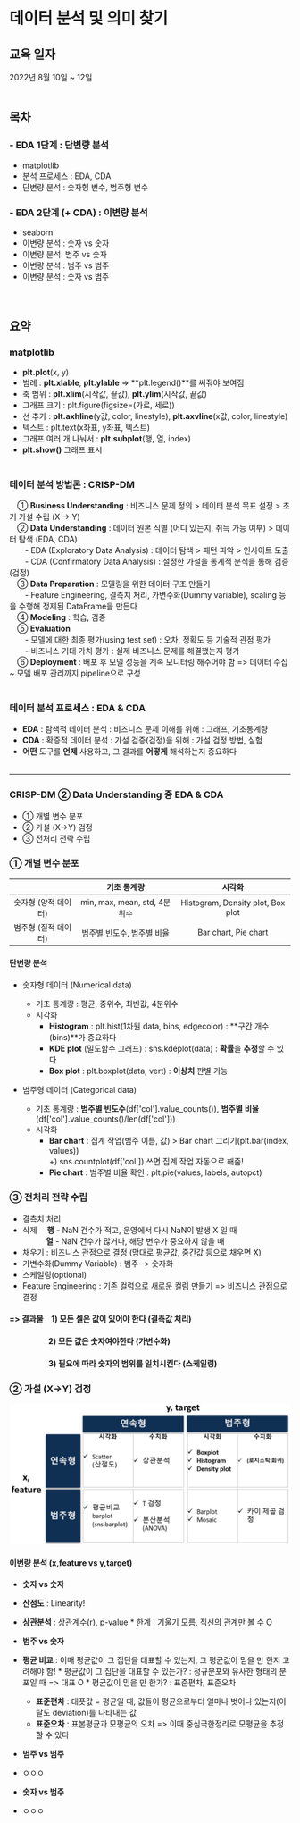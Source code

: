 # 데이터 분석 및 의미 찾기 


## 교육 일자
2022년 8월 10일 ~ 12일<br/><br/>


## 목차  

### - EDA 1단계 : 단변량 분석 
  * matplotlib  
  * 분석 프로세스 : EDA, CDA   
  * 단변량 분석 : 숫자형 변수, 범주형 변수
  
### - EDA 2단계 (+ CDA) : 이변량 분석 
  * seaborn  
  * 이변량 분석 : 숫자 vs 숫자  
  * 이변량 분석: 범주 vs 숫자
  * 이변량 분석 : 범주 vs 범주
  * 이변량 분석 : 숫자 vs 범주  <br/><br/><br/>
  

## 요약  

### matplotlib 
  * **plt.plot**(x, y)
  * 범례 : **plt.xlable**, **plt.ylable** => **plt.legend()**를 써줘야 보여짐
  * 축 범위 : **plt.xlim**(시작값, 끝값), **plt.ylim**(시작값, 끝값)
  * 그래프 크기 : plt.figure(figsize=(가로, 세로))
  * 선 추가 : **plt.axhline**(y값, color, linestyle), **plt.axvline**(x값, color, linestyle)
  * 텍스트 : plt.text(x좌표, y좌표, 텍스트)
  * 그래프 여러 개 나눠서 : **plt.subplot**(행, 열, index)
  * **plt.show()** 그래프 표시<br/><br/>
  
### 데이터 분석 방법론 : CRISP-DM
　① **Business Understanding** : 비즈니스 문제 정의 > 데이터 분석 목표 설정 > 초기 가설 수립 (X -> Y)  
　② **Data Understanding** : 데이터 원본 식별 (어디 있는지, 취득 가능 여부) > 데이터 탐색 (EDA, CDA)  
　　- EDA (Exploratory Data Analysis) : 데이터 탐색 > 패턴 파악 > 인사이트 도출  
　　- CDA (Confirmatory Data Analysis) : 설정한 가설을 통계적 분석을 통해 검증(검정)  
　③ **Data Preparation** : 모델링을 위한 데이터 구조 만들기   
　　- Feature Engineering, 결측치 처리, 가변수화(Dummy variable), scaling 등을 수행해 정제된 DataFrame을 만든다  
　④ **Modeling** : 학습, 검증  
　⑤ **Evaluation**  
　　- 모델에 대한 최종 평가(using test set) : 오차, 정확도 등 기술적 관점 평가  
　　- 비즈니스 기대 가치 평가 : 실제 비즈니스 문제를 해결했는지 평가   
　⑥ **Deployment** : 배포 후 모델 성능을 계속 모니터링 해주어야 함 => 데이터 수집 ~ 모델 배포 관리까지 pipeline으로 구성<br/><br/>
  
### 데이터 분석 프로세스 : EDA & CDA
  * **EDA** : 탐색적 데이터 분석 : 비즈니스 문제 이해를 위해 : 그래프, 기초통계량
  * **CDA** : 확증적 데이터 분석 : 가설 검증(검정)을 위해 : 가설 검정 방법, 실험
  * **어떤** 도구를 **언제** 사용하고, 그 결과를 **어떻게** 해석하는지 중요하다
<br/><br/>
__ __ __ __ __ __ __


### CRISP-DM ② Data Understanding 중 EDA & CDA
 * ① 개별 변수 분포
 * ② 가설 (X->Y) 검정
 * ③ 전처리 전략 수립  

### ① 개별 변수 분포
  
|                       |          기초 통계량         |               시각화              |
|:---------------------:|:----------------------------:|:---------------------------------:|
|  숫자형 (양적 데이터) |  min, max, mean, std, 4분위수 | Histogram, Density plot, Box plot |
|  범주형 (질적 데이터) |   범주별 빈도수, 범주별 비율  |        Bar chart, Pie chart       |
  
#### 단변량 분석 
  * 숫자형 데이터 (Numerical data)
    * 기초 통계량 : 평균, 중위수, 최빈값, 4분위수
    * 시각화 
      - **Histogram** : plt.hist(1차원 data, bins, edgecolor) : **구간 개수(bins)**가 중요하다 
      - **KDE plot** (밀도함수 그래프) : sns.kdeplot(data) : **확률**을 **추정**할 수 있다
      - **Box plot** : plt.boxplot(data, vert) : **이상치** 판별 가능  


  * 범주형 데이터 (Categorical data)
    * 기초 통계량 : **범주별 빈도수**(df['col'].value_counts()), 
    **범주별 비율**(df['col'].value_counts()/len(df['col']))
    * 시각화
      * **Bar chart** : 집계 작업(범주 이름, 값) > Bar chart 그리기(plt.bar(index, values))  
      +) sns.countplot(df['col']) 쓰면 집계 작업 자동으로 해줌!
      * **Pie chart** : 범주별 비율 확인 : plt.pie(values, labels, autopct)


### ③ 전처리 전략 수립
 * 결측치 처리
  * 삭제　 **행** - NaN 건수가 적고, 운영에서 다시 NaN이 발생 X 일 때  
　　　**열** - NaN 건수가 많거나, 해당 변수가 중요하지 않을 때
  * 채우기 : 비즈니스 관점으로 결정 (맘대로 평균값, 중간값 등으로 채우면 X)
 * 가변수화(Dummy Variable) : 범주 -> 숫자화
 * 스케일링(optional)
 * Feature Engineering : 기존 컬럼으로 새로운 컬럼 만들기 => 비즈니스 관점으로 결정 
#### => 결과물　1) 모든 셀은 값이 있어야 한다 (결측값 처리)
#### 　　　　　2) 모든 값은 숫자여야한다 (가변수화)
#### 　　　　　3) 필요에 따라 숫자의 범위를 일치시킨다 (스케일링)


### ② 가설 (X->Y) 검정

![두 변수 사이 관계](./tab1.jpg)

#### 이변량 분석 (x,feature vs y,target)
  * **숫자 vs 숫자**
   * **산점도** : Linearity!
   * **상관분석** : 상관계수(r), p-value
    * 한계 : 기울기 모름, 직선의 관계만 볼 수 O

  * **범주 vs 숫자**
   * **평균 비교** : 이때 평균값이 그 집단을 대표할 수 있는지, 그 평균값이 믿을 만 한지 고려해야 함!
    * 평균값이 그 집단을 대표할 수 있는가? : 정규분포와 유사한 형태의 분포일 때 => 대표 O
    * 평균값이 믿을 만 한가? : 표준편차, 표준오차
     * **표준편차** : 대푯값 = 평균일 때, 값들이 평균으로부터 얼마나 벗어나 있는지(이탈도 deviation)를 나타내는 값
     * **표준오차** : 표본평균과 모평균의 오차 => 이때 중심극한정리로 모평균을 추정할 수 있다

  * **범주 vs 범주**
   * ㅇㅇㅇ

  * **숫자 vs 범주**
   * ㅇㅇㅇ


